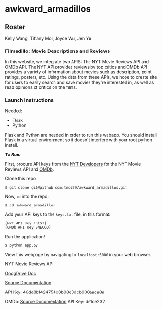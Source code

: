 # awkward_armadillos

## Roster

Kelly Wang, Tiffany Moi, Joyce Wu, Jen Yu

### Filmadillo: Movie Descriptions and Reviews

In this website, we integrate two APIS: The NYT Movie Reviews API and OMDb API. The NYT API provides reviews by top critics and OMDb API provides a variety of information about movies such as description, point ratings, posters, etc. Using the data from these APIs, we hope to create site for users to easily search and save movies they're interested in, as well as read opinions of critics on the films. 

### Launch Instructions

Needed: 
* Flask
* Python

Flask and Python are needed in order to run this webapp. You should install Flask in a virtual environment so it doesn't interfere with your root python install. 

*__To Run:__*

First, procure API keys from the [NYT Developers](http://developer.nytimes.com/) for the NYT Movie Reviews API and [OMDb](http://www.omdbapi.com/apikey.aspx).

Clone this repo: 
```
$ git clone git@github.com:tmoi29/awkward_armadillos.git
```

Now, ```cd``` into the repo: 
```
$ cd awkward_armadillos
```

Add your API keys to the ```keys.txt``` file, in this format: 
```
[NYT API Key FRIST]
[OMDb API Key SNECOD]
```
Run the application!
```
$ python app.py
```
View this webpage by navigating to ```localhost:5000``` in your web browser. 


NYT Movie Reviews API: 

[GoogDrive Doc](https://docs.google.com/a/stuy.edu/document/d/138g9mcEWftJDkWSIxSlhi7eVU6CKA_JUWlwOUcjP1sA/edit?usp=drive_web)

[Source Documentation](http://developer.nytimes.com/movie_reviews_v2.json)

API Key: 46da8b1424754c3b98e0dcb908aaca8a

OMDb: 
[Source Documentation](http://www.omdbapi.com/)
API Key: de1ce232
